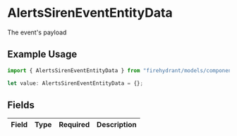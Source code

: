 # AlertsSirenEventEntityData

The event's payload

## Example Usage

```typescript
import { AlertsSirenEventEntityData } from "firehydrant/models/components";

let value: AlertsSirenEventEntityData = {};
```

## Fields

| Field       | Type        | Required    | Description |
| ----------- | ----------- | ----------- | ----------- |